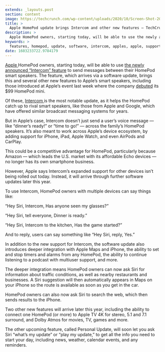 ```yaml
--- 
extends: _layouts.post 
section: content 
image: https://techcrunch.com/wp-content/uploads/2020/10/Screen-Shot-2020-10-13-at-1.12.15-PM.jpg?w=718 
title: > 
  Apple HomePod update brings Intercom and other new features – TechCrunch 
description: > 
  Apple HomePod owners, starting today, will be able to use the newly announced “Intercom” feature to send messages between their HomePod smart speakers.The feature, which arrives via a software update, brings this and several other new features to Apple’s smart speakers, including those introduced at Apple’s event last week where the company debuted its $99 HomePod mini.But in Apple’s case, Intercom doesn’t just send a user’s voice message — like “dinner’s ready!” or “time to go!” — across the family’s HomePod speakers.The deeper integration means HomePod owners can now ask Siri for information about traffic conditions, as well as nearby restaurants and businesses.HomePod owners can also now ask Siri to search the web, which then sends results to the iPhone. 
keywords: > 
  features, homepod, update, software, intercom, apples, apple, support, brings, speakers, techcrunch, owners, siri 
date: 1603233722.9784179 
--- 
```

<div><p id="speakable-summary"><a class="crunchbase-link" href="https://crunchbase.com/organization/apple" target="_blank">Apple </a> HomePod owners, starting today, will be able to use <a href="https://techcrunch.com/2020/10/13/apples-new-intercom-feature-will-let-you-shout-across-your-apple-devices/">the newly announced &#8220;Intercom&#8221; feature</a> to send messages between their HomePod smart speakers. The feature, which arrives via a software update, brings this and several other new features to Apple&#8217;s smart speakers, including those introduced at Apple&#8217;s event last week where the company <a href="https://techcrunch.com/2020/10/13/apple-reveals-the-99-homepod-mini/">debuted</a> its $99 HomePod mini.</p>
<p>Of these, <a class="crunchbase-link" href="https://crunchbase.com/organization/intercom" target="_blank">Intercom </a> is the most notable update, as it helps the HomePod catch up to rival smart speakers, like those from Apple and Google, which have offered similar broadcast messaging systems for years.</p>
<p>But in Apple&#8217;s case, Intercom doesn&#8217;t just send a user&#8217;s voice message &#8212; like &#8220;dinner&#8217;s ready!&#8221; or &#8220;time to go!&#8221; &#8212; across the family&#8217;s HomePod speakers. It&#8217;s also meant to work across Apple&#8217;s device ecosystem, by adding support for iPhone, iPad, Apple Watch, and even AirPods and CarPlay.</p><p class="piano-inline-promo"></p>
<p>This could be a competitive advantage for HomePod, particularly because Amazon &#8212; which leads the U.S. market with its affordable Echo devices &#8212; no longer has its own smartphone business.</p>
<p>However, Apple says Intercom&#8217;s expanded support for other devices isn&#8217;t being rolled out today. Instead, it will arrive through further software updates later this year.</p>
<p>To use Intercom, HomePod owners with multiple devices can say things like:</p>
<p>&#8220;Hey Siri, Intercom, Has anyone seen my glasses?&#8221;</p>
<p>&#8220;Hey Siri, tell everyone, Dinner is ready.&#8221;</p>
<p>&#8220;Hey Siri, Intercom to the kitchen, Has the game started?&#8221;</p>
<p>And to reply, users can say something like &#8220;Hey Siri, reply, Yes.&#8221;</p>
<p>In addition to the new support for Intercom, the software update also introduces deeper integration with Apple Maps and iPhone, the ability to set and stop timers and alarms from any HomePod, the ability to continue listening to a podcast with multiuser support, and more.</p>
<p>The deeper integration means HomePod owners can now ask Siri for information about traffic conditions, as well as nearby restaurants and businesses. A Siri suggestion will then automatically appears in Maps on your iPhone so the route is available as soon as you get in the car.</p>
<p>HomePod owners can also now ask Siri to search the web, which then sends results to the iPhone.</p>
<p>Two other new features will arrive later this year, including the ability to connect one HomePod (or more) to Apple TV 4K for stereo, 5.1 and 7.1 surround, and Dolby Atmos for movies, TV, games and more.</p>
<p>The other upcoming feature, called Personal Update, will soon let you ask Siri &#8220;what&#8217;s my update&#8221; or &#8220;play my update,&#8221; to get all the info you need to start your day, including news, weather, calendar events, and any reminders.</p>
			</div>